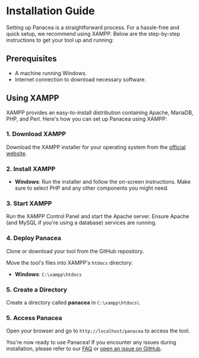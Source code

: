 # Installation Guide

Setting up Panacea is a straightforward process. For a hassle-free and quick setup, we recommend using XAMPP. Below are the step-by-step instructions to get your tool up and running:

## Prerequisites

- A machine running Windows.
- Internet connection to download necessary software.

## Using XAMPP

XAMPP provides an easy-to-install distribution containing Apache, MariaDB, PHP, and Perl. Here's how you can set up Panacea using XAMPP:

### 1. Download XAMPP

Download the XAMPP installer for your operating system from the [official website](https://www.apachefriends.org/download.html).

### 2. Install XAMPP

- **Windows**: Run the installer and follow the on-screen instructions. Make sure to select PHP and any other components you might need.

### 3. Start XAMPP
Run the XAMPP Control Panel and start the Apache server. Ensure Apache (and MySQL if you're using a database) services are running.

### 4. Deploy Panacea
Clone or download your tool from the GitHub repository.

Move the tool's files into XAMPP's `htdocs` directory:

- **Windows**: `C:\xampp\htdocs`

### 5. Create a Directory
Create a directory called **panacea** in `C:\xampp\htdocs\`

### 5. Access Panacea
Open your browser and go to `http://localhost/panacea` to access the tool.

You're now ready to use Panacea! If you encounter any issues during installation, please refer to our [FAQ](link_to_faq) or [open an issue on GitHub](link_to_issues).